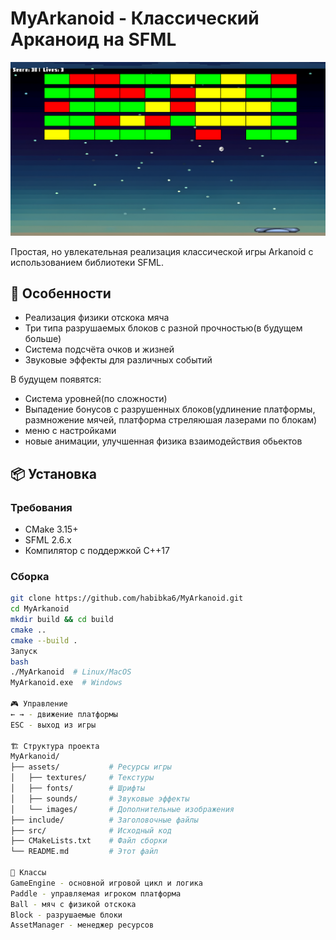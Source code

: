 # MyArkanoid - Классический Арканоид на SFML

![Game Screenshot](assets/screenshot_gameplay.png) <!-- Добавьте скриншот позже -->

Простая, но увлекательная реализация классической игры Arkanoid с использованием библиотеки SFML.

## 🚀 Особенности

- Реализация физики отскока мяча
- Три типа разрушаемых блоков с разной прочностью(в будущем больше)
- Система подсчёта очков и жизней
- Звуковые эффекты для различных событий

В будущем появятся:
- Система уровней(по сложности)
- Выпадение бонусов с разрушенных блоков(удлинение платформы, размножение мячей, платформа стреляюшая лазерами по блокам)
- меню с настройками
- новые анимации, улучшенная физика взаимодействия обьектов

## 📦 Установка

### Требования
- CMake 3.15+
- SFML 2.6.x
- Компилятор с поддержкой C++17

### Сборка
```bash
git clone https://github.com/habibka6/MyArkanoid.git
cd MyArkanoid
mkdir build && cd build
cmake ..
cmake --build .
Запуск
bash
./MyArkanoid  # Linux/MacOS
MyArkanoid.exe  # Windows

🎮 Управление
← → - движение платформы
ESC - выход из игры

🏗️ Структура проекта
MyArkanoid/
├── assets/           # Ресурсы игры
│   ├── textures/     # Текстуры
│   ├── fonts/        # Шрифты
│   ├── sounds/       # Звуковые эффекты
│   └── images/       # Дополнительные изображения
├── include/          # Заголовочные файлы
├── src/              # Исходный код
├── CMakeLists.txt    # Файл сборки
└── README.md         # Этот файл

📝 Классы
GameEngine - основной игровой цикл и логика
Paddle - управляемая игроком платформа
Ball - мяч с физикой отскока
Block - разрушаемые блоки
AssetManager - менеджер ресурсов
